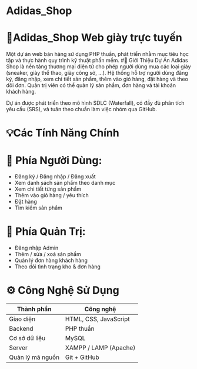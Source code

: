 # Adidas_Shop
# 👟Adidas_Shop Web giày trực tuyến
Một dự án web bán hàng sử dụng PHP thuần, phát triển nhằm mục tiêu học tập và thực hành quy trình kỹ thuật phần mềm.
#📌 Giới Thiệu Dự Án
Adidas Shop là nền tảng thương mại điện tử cho phép người dùng mua các loại giày (sneaker, giày thể thao, giày công sở, …).
Hệ thống hỗ trợ người dùng đăng ký, đăng nhập, xem chi tiết sản phẩm, thêm vào giỏ hàng, đặt hàng và theo dõi đơn.
Quản trị viên có thể quản lý sản phẩm, đơn hàng và tài khoản khách hàng.

Dự án được phát triển theo mô hình SDLC (Waterfall), có đầy đủ phân tích yêu cầu (SRS), và tuân theo chuẩn làm việc nhóm qua GitHub.
# 💡Các Tính Năng Chính

# 👥 Phía Người Dùng:
- Đăng ký / Đăng nhập / Đăng xuất
- Xem danh sách sản phẩm theo danh mục
- Xem chi tiết từng sản phẩm
- Thêm vào giỏ hàng / yêu thích
- Đặt hàng
- Tìm kiếm sản phẩm
# 🔐 Phía Quản Trị:
- Đăng nhập Admin
- Thêm / sửa / xoá sản phẩm
- Quản lý đơn hàng khách hàng
- Theo dõi tình trạng kho & đơn hàng
# ⚙️ Công Nghệ Sử Dụng  

| Thành phần       | Công nghệ               |
|------------------|-------------------------|
| Giao diện        | HTML, CSS, JavaScript   |
| Backend          | PHP thuần              |
| Cơ sở dữ liệu    | MySQL                  |
| Server           | XAMPP / LAMP (Apache)  |
| Quản lý mã nguồn | Git + GitHub           |

